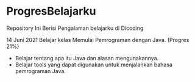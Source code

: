 # ProgresBelajarku
Repository Ini Berisi Pengalaman belajarku di Dicoding

14 Juni 2021
Belajar kelas Memulai Pemrograman dengan Java. (Progres 21%)
  * Belajar tentang apa itu Java dan alasan mengunakannya.
  * Belajar tools yang dapat digunakan untuk menjalankan bahasa pemrograman Java.
